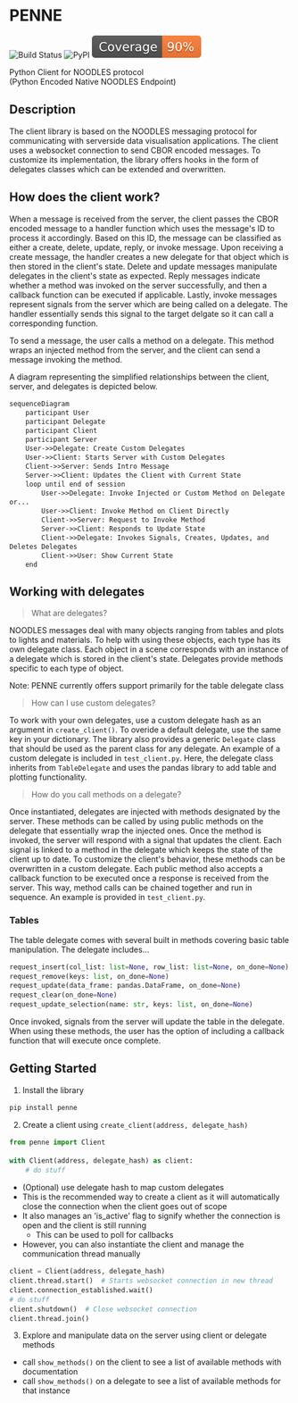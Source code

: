 # PENNE

![Build Status](https://github.com/InsightCenterNoodles/Penne/workflows/CI/badge.svg)
![PyPI](https://img.shields.io/pypi/v/Penne)
[![Coverage badge](https://raw.githubusercontent.com/InsightCenterNoodles/Penne/python-coverage-comment-action-data/badge.svg)](https://htmlpreview.github.io/?https://github.com/InsightCenterNoodles/Penne/blob/python-coverage-comment-action-data/htmlcov/index.html)


Python Client for NOODLES protocol  
(Python Encoded Native NOODLES Endpoint)

## Description
The client library is based on the NOODLES messaging protocol for communicating with serverside data visualisation applications. The client uses a websocket connection to send CBOR encoded messages. To customize its implementation, the
library offers hooks in the form of delegates classes which can be extended and overwritten.

## How does the client work?
When a message is received from the server, the client passes the CBOR encoded message to a handler function which uses
the message's ID to process it accordingly. Based on this ID, the message can be classified as either a create, delete, 
update, reply, or invoke message. Upon receiving a create message, the handler creates a new delegate for that object
which is then stored in the client's state. Delete and update messages manipulate delegates in the client's state as expected. Reply messages indicate whether a method was invoked on the server successfully, and then a callback function can be executed if applicable. Lastly, invoke messages represent signals from the server which are being called on a delegate. The handler essentially sends this signal to the target delgate so it can call a corresponding function. 

To send a message, the user calls a method on a delegate. This method wraps an injected method from the server, and the client can send a message invoking the method.

A diagram representing the simplified relationships between the client, server, and delegates is depicted below. 

```mermaid
sequenceDiagram
    participant User
    participant Delegate
    participant Client
    participant Server
    User->>Delegate: Create Custom Delegates
    User->>Client: Starts Server with Custom Delegates
    Client->>Server: Sends Intro Message
    Server->>Client: Updates the Client with Current State
    loop until end of session
        User->>Delegate: Invoke Injected or Custom Method on Delegate or...
        User->>Client: Invoke Method on Client Directly
        Client->>Server: Request to Invoke Method
        Server->>Client: Responds to Update State
        Client->>Delegate: Invokes Signals, Creates, Updates, and Deletes Delegates
        Client->>User: Show Current State
    end
```

## Working with delegates
>What are delegates? 

NOODLES messages deal with many objects ranging from tables and plots to lights and materials. To help with 
using these objects, each type has its own delegate class. Each object in a scene corresponds with an instance of a delegate
which is stored in the client's state. Delegates provide methods specific to each type of object.

Note: PENNE currently offers support primarily for the table delegate class

>How can I use custom delegates?

To work with your own delegates, use a custom delegate hash as an argument in `create_client()`. To overide a default
delegate, use the same key in your dictionary. The library also provides a generic `Delegate` class that
should be used as the parent class for any delegate. An example of a custom delegate is included in `test_client.py`. Here, the delegate class inherits from `TableDelegate` and uses the pandas library to add table and plotting functionality. 

>How do you call methods on a delegate?

Once instantiated, delegates are injected with methods designated by the server. These methods can be called by using
public methods on the delegate that essentially wrap the injected ones. Once the method is invoked, the server will 
respond with a signal that updates the client. Each signal is linked to a method in the delegate which keeps the state of 
the client up to date. To customize the client's behavior, these methods can be overwritten in a custom delegate. Each 
public method also accepts a callback function to be executed once a response is received from the server. This way, method calls can be chained together and run in sequence. An example is provided in `test_client.py`.

### Tables
The table delegate comes with several built in methods covering basic table manipulation. The delegate includes...
```python
request_insert(col_list: list=None, row_list: list=None, on_done=None)
request_remove(keys: list, on_done=None)
request_update(data_frame: pandas.DataFrame, on_done=None)
request_clear(on_done=None)
request_update_selection(name: str, keys: list, on_done=None)
```
Once invoked, signals from the server will update the table in the delegate. When using these methods, the user has the option of including a callback function that will execute once complete.

## Getting Started
1. Install the library
```python
pip install penne
```
2. Create a client using `create_client(address, delegate_hash)`
```python
from penne import Client

with Client(address, delegate_hash) as client:
    # do stuff
```
- (Optional) use delegate hash to map custom delegates
- This is the recommended way to create a client as it will automatically close the connection when the client goes out of scope
- It also manages an 'is_active' flag to signify whether the connection is open and the client is still running
  - This can be used to poll for callbacks
- However, you can also instantiate the client and manage the communication thread manually
```python
client = Client(address, delegate_hash)
client.thread.start()  # Starts websocket connection in new thread
client.connection_established.wait() 
# do stuff
client.shutdown()  # Close websocket connection
client.thread.join()
```
3. Explore and manipulate data on the server using client or delegate methods
- call `show_methods()` on the client to see a list of available methods with documentation
- call `show_methods()` on a delegate to see a list of available methods for that instance
